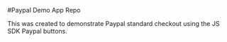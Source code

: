 #Paypal Demo App Repo

This was created to demonstrate Paypal standard checkout using the JS SDK Paypal buttons.